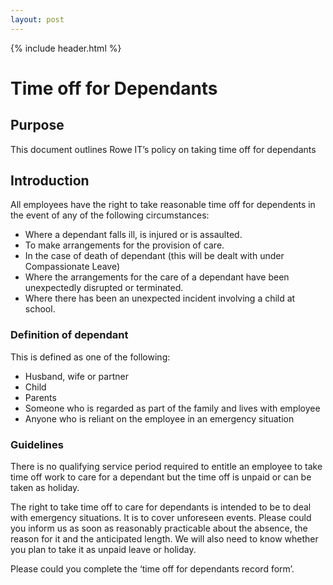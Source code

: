 ```yaml
---
layout: post
---
```


{% include header.html %}

# Time off for Dependants 

## Purpose 

This document outlines Rowe IT’s policy on taking time off for dependants 

## Introduction 

All employees have the right to take reasonable time off for dependents in the event of any of the following circumstances: 

- Where a dependant falls ill, is injured or is assaulted. 
- To make arrangements for the provision of care. 
- In the case of death of dependant (this will be dealt with under Compassionate Leave) 
- Where the arrangements for the care of a dependant have been unexpectedly disrupted or terminated. 
- Where there has been an unexpected incident involving a child at school. 

### Definition of dependant 

This is defined as one of the following: 

- Husband, wife or partner 
- Child 
- Parents 
- Someone who is regarded as part of the family and lives with employee 
- Anyone who is reliant on the employee in an emergency situation 

### Guidelines 

There is no qualifying service period required to entitle an employee to take time off work to care for a dependant but the time off is unpaid or can be taken as holiday. 

The right to take time off to care for dependants is intended to be to deal with emergency situations. It is to cover unforeseen events. Please could you inform us as soon as reasonably practicable about the absence, the reason for it and the anticipated length. We will also need to know whether you plan to take it as unpaid leave or holiday. 

Please could you complete the ‘time off for dependants record form’. 

